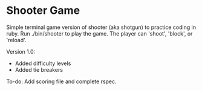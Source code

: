 # Shooter Game #

Simple terminal game version of shooter (aka shotgun) to practice coding in ruby. Run ./bin/shooter to play the game.
The player can 'shoot', 'block', or 'reload'.

Version 1.0:
- Added difficulty levels
- Added tie breakers

To-do: Add scoring file and complete rspec.
